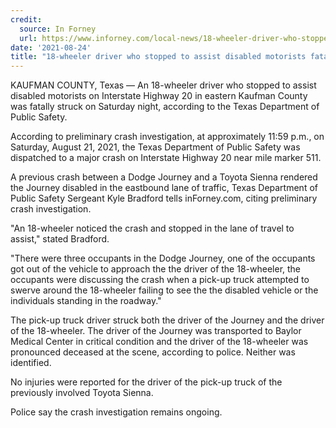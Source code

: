 ```yaml
---
credit:
  source: In Forney
  url: https://www.inforney.com/local-news/18-wheeler-driver-who-stopped-to-assist-disabled-motorists-fatally-struck-on-interstate-highway-20/article_050d0d2e-0448-11ec-a015-e378eac74f3a.html
date: '2021-08-24'
title: "18-wheeler driver who stopped to assist disabled motorists fatally struck on Interstate Highway 20"
---
```

KAUFMAN COUNTY, Texas — An 18-wheeler driver who stopped to assist disabled motorists on Interstate Highway 20 in eastern Kaufman County was fatally struck on Saturday night, according to the Texas Department of Public Safety.

According to preliminary crash investigation, at approximately 11:59 p.m., on Saturday, August 21, 2021, the Texas Department of Public Safety was dispatched to a major crash on Interstate Highway 20 near mile marker 511.

A previous crash between a Dodge Journey and a Toyota Sienna rendered the Journey disabled in the eastbound lane of traffic, Texas Department of Public Safety Sergeant Kyle Bradford tells inForney.com, citing preliminary crash investigation.

"An 18-wheeler noticed the crash and stopped in the lane of travel to assist," stated Bradford.

"There were three occupants in the Dodge Journey, one of the occupants got out of the vehicle to approach the the driver of the 18-wheeler, the occupants were discussing the crash when a pick-up truck attempted to swerve around the 18-wheeler failing to see the the disabled vehicle or the individuals standing in the roadway."

The pick-up truck driver struck both the driver of the Journey and the driver of the 18-wheeler. The driver of the Journey was transported to Baylor Medical Center in critical condition and the driver of the 18-wheeler was pronounced deceased at the scene, according to police. Neither was identified.

No injuries were reported for the driver of the pick-up truck of the previously involved Toyota Sienna.

Police say the crash investigation remains ongoing.
